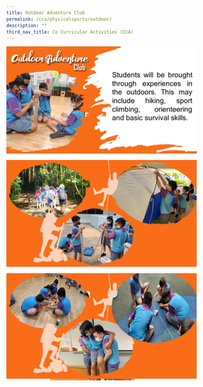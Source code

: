 ```yaml
---
title: Outdoor Adventure Club
permalink: /cca/physicalsports/outdoor/
description: ""
third_nav_title: Co Curricular Activities (CCA)
---
```

![](/images/CCA2022/CCA-outdoor1.jpg)

![](/images/CCA2022/CCA-outdoor2.jpg)

![](/images/CCA2022/CCA-outdoor3.jpg)